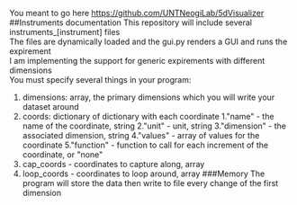 You meant to go here https://github.com/UNTNeogiLab/5dVisualizer  
##Instruments documentation
This repository will include several instruments_[instrument] files  
The files are dynamically loaded and the gui.py renders a GUI and runs the expirement  
I am implementing the support for generic expirements with different dimensions  
You must specify several things in your program:
1. dimensions: array, the primary dimensions which you will write your dataset around 
2. coords: dictionary of dictionary with each coordinate
   1."name" - the name of the coordinate, string
   2."unit" - unit, string
   3."dimension" - the associated dimension, string
   4."values" - array of values for the coordinate
   5."function" - function to call for each increment of the coordinate, or "none"
3. cap_coords - coordinates to capture along, array
4. loop_coords - coordinates to loop around, array
###Memory
The program will store the data then write to file every change of the first dimension

